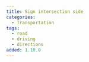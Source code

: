 ```yaml
---
title: Sign intersection side
categories:
  - Transportation
tags:
  - road
  - driving
  - directions
added: 1.10.0
---
```

